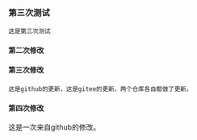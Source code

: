 ﻿### 第三次测试
	
	这是第三次测试

#### 第二次修改

#### 第三次修改

	这是github的更新，这是gitee的更新，两个仓库各自都做了更新。

#### 第四次修改
	
这是一次来自github的修改。
